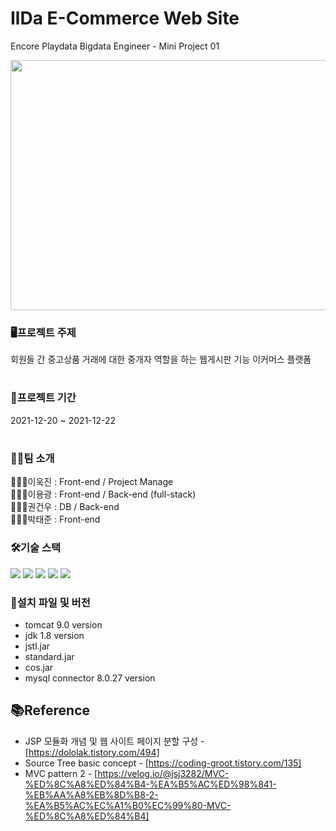 
# IlDa E-Commerce Web Site

Encore Playdata Bigdata Engineer - Mini Project 01

<p align="center">
<img src="/asset/KakaoTalk_20220509_153424720.gif" width="600" height="400" >
</p>

### 🖥️프로젝트 주제
회원들 간 중고상품 거래에 대한 중개자 역할을 하는 웹게시판 기능 이커머스 플랫폼
#

### 📆프로젝트 기간
2021-12-20 ~ 2021-12-22
#

### 👨‍👨팀 소개
🙋🏼‍♂️이욱진 : Front-end / Project Manage  
🙋🏼‍♂️이용광 : Front-end / Back-end (full-stack)  
🙋🏼‍♂️권건우 : DB / Back-end  
🙋🏼‍♂️박태준 : Front-end

### 🛠️기술 스택
<p>
  <img src="https://img.shields.io/badge/Java-007396?style=flat-square&logo=Java&logoColor=white"/>
  <img src="https://img.shields.io/badge/Html-E34F26?style=flat-square&logo=Html5&logoColor=white"/>
  <img src="https://img.shields.io/badge/CSS-1572B6?style=flat-square&logo=CSS3&logoColor=white"/>
    <img src="https://img.shields.io/badge/JavaScript-F7DF1E?style=flat-square&logo=JavaScript&logoColor=black"/>
  <img src="https://img.shields.io/badge/MySQL-4479A1?style=flat-square&logo=MySQL&logoColor=white"/>
</p>

### 📂설치 파일 및 버전
- tomcat 9.0 version
- jdk 1.8 version
- jstl.jar
- standard.jar
- cos.jar
- mysql connector 8.0.27 version

## 📚Reference
- JSP 모듈화 개념 및 웹 사이트 페이지 분할 구성 - [https://dololak.tistory.com/494]<br>
- Source Tree basic concept - [https://coding-groot.tistory.com/135]<br>
- MVC pattern 2 - [https://velog.io/@jsj3282/MVC-%ED%8C%A8%ED%84%B4-%EA%B5%AC%ED%98%841-%EB%AA%A8%EB%8D%B8-2-%EA%B5%AC%EC%A1%B0%EC%99%80-MVC-%ED%8C%A8%ED%84%B4]
